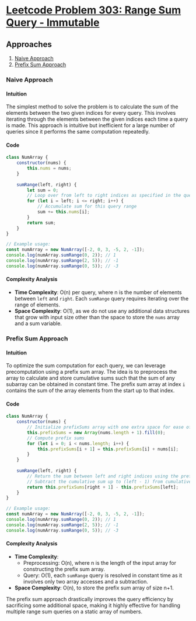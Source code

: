 # [Leetcode Problem 303: Range Sum Query - Immutable](https://leetcode.com/problems/range-sum-query-immutable/)

## Approaches
1. [Naive Approach](#naive-approach)
2. [Prefix Sum Approach](#prefix-sum-approach)

### Naive Approach

#### Intuition
The simplest method to solve the problem is to calculate the sum of the elements between the two given indices for every query. This involves iterating through the elements between the given indices each time a query is made. This approach is intuitive but inefficient for a large number of queries since it performs the same computation repeatedly.

#### Code
```javascript
class NumArray {
    constructor(nums) {
        this.nums = nums;
    }
    
    sumRange(left, right) {
        let sum = 0;
        // Loop over from left to right indices as specified in the query
        for (let i = left; i <= right; i++) {
            // Accumulate sum for this query range
            sum += this.nums[i];
        }
        return sum;
    }
}

// Example usage:
const numArray = new NumArray([-2, 0, 3, -5, 2, -1]);
console.log(numArray.sumRange(0, 2)); // 1
console.log(numArray.sumRange(2, 5)); // -1
console.log(numArray.sumRange(0, 5)); // -3
```

#### Complexity Analysis
- **Time Complexity**: O(n) per query, where n is the number of elements between `left` and `right`. Each `sumRange` query requires iterating over the range of elements.
- **Space Complexity**: O(1), as we do not use any additional data structures that grow with input size other than the space to store the `nums` array and a sum variable.

### Prefix Sum Approach

#### Intuition
To optimize the sum computation for each query, we can leverage precomputation using a prefix sum array. The idea is to preprocess the array to calculate and store cumulative sums such that the sum of any subarray can be obtained in constant time. The prefix sum array at index `i` contains the sum of the array elements from the start up to that index.

#### Code
```javascript
class NumArray {
    constructor(nums) {
        // Initialize prefixSums array with one extra space for ease of use
        this.prefixSums = new Array(nums.length + 1).fill(0);
        // Compute prefix sums
        for (let i = 0; i < nums.length; i++) {
            this.prefixSums[i + 1] = this.prefixSums[i] + nums[i];
        }
    }
    
    sumRange(left, right) {
        // Return the sum between left and right indices using the prefix sum array
        // Subtract the cumulative sum up to (left - 1) from cumulative sum up to right.
        return this.prefixSums[right + 1] - this.prefixSums[left];
    }
}

// Example usage:
const numArray = new NumArray([-2, 0, 3, -5, 2, -1]);
console.log(numArray.sumRange(0, 2)); // 1
console.log(numArray.sumRange(2, 5)); // -1
console.log(numArray.sumRange(0, 5)); // -3
```

#### Complexity Analysis
- **Time Complexity**: 
  - Preprocessing: O(n), where n is the length of the input array for constructing the prefix sum array.
  - Query: O(1), each `sumRange` query is resolved in constant time as it involves only two array accesses and a subtraction.
- **Space Complexity**: O(n), to store the prefix sum array of size n+1.

The prefix sum approach drastically improves the query efficiency by sacrificing some additional space, making it highly effective for handling multiple range sum queries on a static array of numbers.
